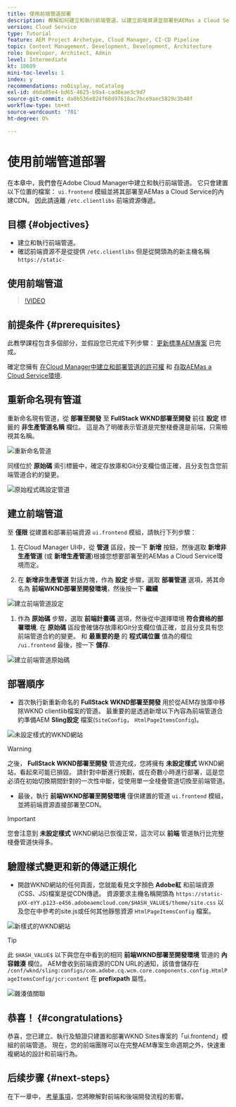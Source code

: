```yaml
---
title: 使用前端管道部署
description: 瞭解如何建立和執行前端管道，以建立前端資源並部署到AEMas a Cloud Service的內建CDN。
version: Cloud Service
type: Tutorial
feature: AEM Project Archetype, Cloud Manager, CI-CD Pipeline
topic: Content Management, Development, Development, Architecture
role: Developer, Architect, Admin
level: Intermediate
kt: 10689
mini-toc-levels: 1
index: y
recommendations: noDisplay, noCatalog
exl-id: d6da05e4-bd65-4625-b9a4-cad8eae3c9d7
source-git-commit: da0b536e824f68d97618ac7bce9aec5829c3b48f
workflow-type: tm+mt
source-wordcount: '701'
ht-degree: 0%

---
```


# 使用前端管道部署

在本章中，我們會在Adobe Cloud Manager中建立和執行前端管道。 它只會建置以下位置的檔案： `ui.frontend` 模組並將其部署至AEMas a Cloud Service的內建CDN。 因此請遠離  `/etc.clientlibs` 前端資源傳遞。


## 目標 {#objectives}

* 建立和執行前端管道。
* 確認前端資源不是從提供 `/etc.clientlibs` 但是從開頭為的新主機名稱 `https://static-`

## 使用前端管道

>[!VIDEO](https://video.tv.adobe.com/v/3409420?quality=12&learn=on)

## 前提条件 {#prerequisites}

此教學課程包含多個部分，並假設您已完成下列步驟： [更新標準AEM專案](./update-project.md) 已完成。

確定您擁有 [在Cloud Manager中建立和部署管道的許可權](https://experienceleague.adobe.com/docs/experience-manager-cloud-manager/content/requirements/users-and-roles.html?lang=en#role-definitions) 和 [存取AEMas a Cloud Service環境](https://experienceleague.adobe.com/docs/experience-manager-cloud-service/content/implementing/using-cloud-manager/manage-environments.html).

## 重新命名現有管道

重新命名現有管道，從 __部署至開發__ 至  __FullStack WKND部署至開發__ 前往 __設定__ 標籤的 __非生產管道名稱__ 欄位。 這是為了明確表示管道是完整棧疊還是前端，只需檢視其名稱。

![重新命名管道](assets/fullstack-wknd-deploy-dev-pipeline.png)


同樣位於 __原始碼__ 索引標籤中，確定存放庫和Git分支欄位值正確，且分支包含您前端管道合約的變更。

![原始程式碼設定管道](assets/fullstack-wknd-source-code-config.png)


## 建立前端管道

至 __僅限__ 從建置和部署前端資源 `ui.frontend` 模組，請執行下列步驟：

1. 在Cloud Manager UI中，從 __管道__ 區段，按一下 __新增__ 按鈕，然後選取 __新增非生產管道__ (或 __新增生產管道__)根據您想要部署至的AEMas a Cloud Service環境而定。

1. 在 __新增非生產管道__ 對話方塊，作為 __設定__ 步驟，選取 __部署管道__ 選項，將其命名為 __前端WKND部署至開發環境__，然後按一下 __繼續__

![建立前端管道設定](assets/create-frontend-pipeline-configs.png)

1. 作為 __原始碼__ 步驟，選取 __前端計畫碼__ 選項，然後從中選擇環境 __符合資格的部署環境__. 在 __原始碼__ 區段會確儲存放庫和Git分支欄位值正確，並且分支具有您前端管道合約的變更。
和 __最重要的是__ 的 __程式碼位置__ 值為的欄位 `/ui.frontend` 最後，按一下 __儲存__.

![建立前端管道原始碼](assets/create-frontend-pipeline-source-code.png)


## 部署順序

* 首次執行新重新命名的 __FullStack WKND部署至開發__ 用於從AEM存放庫中移除WKND clientlib檔案的管道。 最重要的是透過新增以下內容為前端管道合約準備AEM __Sling設定__ 檔案(`SiteConfig`， `HtmlPageItemsConfig`)。

![未設定樣式的WKND網站](assets/unstyled-wknd-site.png)

>[!WARNING]
>
>之後， __FullStack WKND部署至開發__ 管道完成，您將擁有 __未設定樣式__ WKND網站，看起來可能已損毀。 請針對中斷進行規劃，或在奇數小時進行部署，這是您必須在初始切換期間針對的一次性中斷，從使用單一全棧疊管道切換至前端管道。


* 最後，執行 __前端WKND部署至開發環境__ 僅供建置的管道 `ui.frontend` 模組，並將前端資源直接部署至CDN。

>[!IMPORTANT]
>
>您會注意到 __未設定樣式__ WKND網站已恢復正常，這次可以 __前端__ 管道執行比完整棧疊管道快得多。

## 驗證樣式變更和新的傳遞正規化

* 開啟WKND網站的任何頁面，您就能看見文字顏色 __Adobe紅__ 和前端資源(CSS、JS)檔案是從CDN傳遞。 資源要求主機名稱開頭為 `https://static-pXX-eYY.p123-e456.adobeaemcloud.com/$HASH_VALUE$/theme/site.css` 以及您在中參考的site.js或任何其他靜態資源 `HtmlPageItemsConfig` 檔案。


![新樣式的WKND網站](assets/newly-styled-wknd-site.png)



>[!TIP]
>
>此 `$HASH_VALUE$` 以下與您在中看到的相同 __前端WKND部署至開發環境__  管道的 __內容雜湊__ 欄位。 AEM會收到前端資源的CDN URL的通知，該值會儲存在 `/conf/wknd/sling:configs/com.adobe.cq.wcm.core.components.config.HtmlPageItemsConfig/jcr:content` 在 __prefixpath__ 屬性。


![雜湊值關聯](assets/hash-value-correlartion.png)



## 恭喜！ {#congratulations}

恭喜，您已建立、執行及驗證只建置和部署WKND Sites專案的「ui.frontend」模組的前端管道。 現在，您的前端團隊可以在完整AEM專案生命週期之外，快速重複網站的設計和前端行為。

## 后续步骤 {#next-steps}

在下一章中， [考量事項](considerations.md)，您將瞭解對前端和後端開發流程的影響。
